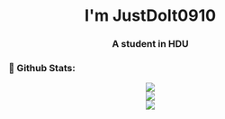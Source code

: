 <h1 align="center">I'm JustDoIt0910</h1>
<h3 align="center">A student in HDU</h3>

### 🌈 Github Stats:

<div align="center"> <img src="https://metrics.lecoq.io/JustDoIt0910?template=classic&base=header%2C%20activity%2C%20community%2C%20repositories%2C%20metadata&base.indepth=false&base.hireable=false&base.skip=false&config.timezone=Asia%2FShanghai" /> </div>

<div align="center"> <img src="https://github-readme-stats.vercel.app/api?username=JustDoIt0910&show_icons=true&theme=radical" /> </div>

<div align="center"> <img src="https://github-readme-stats.vercel.app/api/top-langs?username=JustDoIt0910&show_icons=true&count_private=true&theme=gotham" /> </div>

